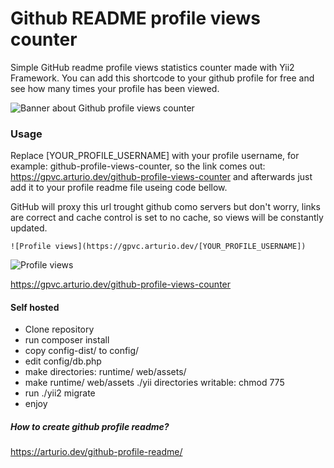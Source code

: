 # Github README profile views counter 

Simple GitHub readme profile views statistics counter made with Yii2 Framework. You can add this shortcode to your github profile for free and see how many times your profile has been viewed.

<img src="https://raw.githubusercontent.com/arturssmirnovs/github-profile-views-counter/master/banner.png" alt="Banner about Github profile views counter">

### Usage

Replace [YOUR_PROFILE_USERNAME] with your profile username, for example: github-profile-views-counter, so the link comes out: https://gpvc.arturio.dev/github-profile-views-counter and afterwards just add it to your profile readme file useing code bellow.

GitHub will proxy this url trought github como servers but don't worry, links are correct and cache control is set to no cache, so views will be constantly updated.

```
![Profile views](https://gpvc.arturio.dev/[YOUR_PROFILE_USERNAME])
```

![Profile views](https://gpvc.arturio.dev/github-profile-views-counter)

https://gpvc.arturio.dev/github-profile-views-counter

#### Self hosted
- Clone repository
- run composer install
- copy config-dist/ to config/
- edit config/db.php
- make directories: runtime/ web/assets/
- make runtime/ web/assets ./yii directories writable: chmod 775
- run ./yii2 migrate
- enjoy

##### How to create github profile readme?

https://arturio.dev/github-profile-readme/
